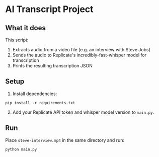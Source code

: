 # AI Transcript Project

## What it does
This script:
1. Extracts audio from a video file (e.g. an interview with Steve Jobs)
2. Sends the audio to Replicate's incredibly-fast-whisper model for transcription
3. Prints the resulting transcription JSON

## Setup
1. Install dependencies:
```
pip install -r requirements.txt
```

2. Add your Replicate API token and whisper model version to `main.py`.

## Run
Place `steve-interview.mp4` in the same directory and run:
```
python main.py
```
